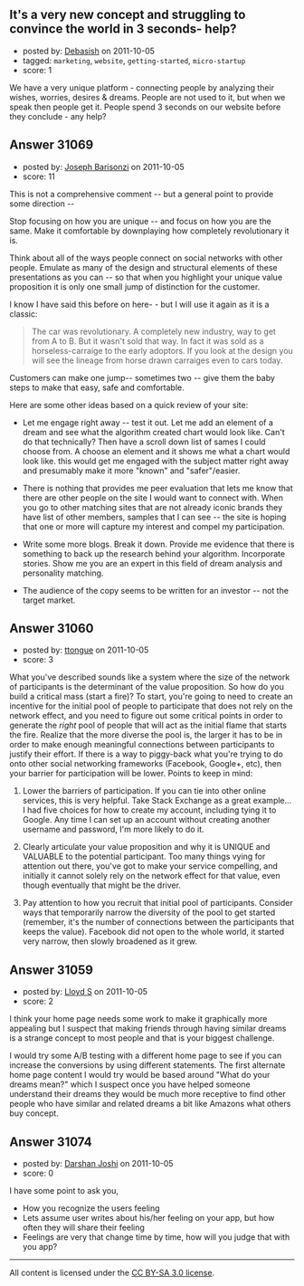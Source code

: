 ## It's a very new concept and struggling to convince the world in 3 seconds- help?

- posted by: [Debasish](https://stackexchange.com/users/-1/13235-debasish) on 2011-10-05
- tagged: `marketing`, `website`, `getting-started`, `micro-startup`
- score: 1

We have a very unique platform - connecting people by analyzing their wishes, worries, desires & dreams. People are not used to it, but when we speak then people get it. People spend 3 seconds on our website before they conclude - any help?


## Answer 31069

- posted by: [Joseph Barisonzi](https://stackexchange.com/users/-1/8791-joseph-barisonzi) on 2011-10-05
- score: 11

This is not a comprehensive comment -- but a general point to provide some direction -- 

Stop focusing on how you are unique -- and focus on how you are the same. Make it comfortable by downplaying how completely revolutionary it is. 

Think about all of the ways people connect on social networks with other people. Emulate as many of the design and structural elements of these presentations as you can -- so that when you highlight your unique value proposition it is only one small jump of distinction for the customer. 

I know I have said this before on here- - but I will use it again as it is a classic:

> The car was revolutionary. A completely new industry, way to get from
> A to B. But it wasn't sold that way. In fact it was sold as a
> horseless-carraige to the early adoptors. If you look at the design
> you will see the lineage from horse drawn carraiges even to cars
> today.

Customers can make one jump-- sometimes two -- give them the baby steps to make that easy, safe and comfortable. 

Here are some other ideas based on a quick review of your site: 

 - Let me engage right away -- test it out. Let me add an element of a dream and see what the algorithm created chart would look like. Can't do that technically? Then have a scroll down list of sames I could choose from. A choose an element and it shows me what a chart would look like. this would get me engaged with the subject matter right away and presumably make it more "known" and "safer"/easier. 

 - There is nothing that provides me peer evaluation that lets me know that there are other people on the site I would want to connect with. When you go to other matching sites that are not already iconic brands they have list of other members, samples that I can see -- the site is hoping that one or more will capture my interest and compel my participation. 

 - Write some more blogs. Break it down. Provide me evidence that there is something to back up the research behind your algorithm. Incorporate stories. Show me you are an expert in this field of dream analysis and personality matching. 

 - The audience of the copy seems to be written for an investor -- not the target market. 



## Answer 31060

- posted by: [ttongue](https://stackexchange.com/users/-1/13655-ttongue) on 2011-10-05
- score: 3

What you've described sounds like a system where the size of the network of participants is the determinant of the value proposition. So how do you build a critical mass (start a fire)? To start, you're going to need to create an incentive for the initial pool of people to participate that does not rely on the network effect, and you need to figure out some critical points in order to generate the *right* pool of people that will act as the initial flame that starts the fire. Realize that the more diverse the pool is, the larger it has to be in order to make enough meaningful connections between participants to justify their effort. If there is a way to piggy-back what you're trying to do onto other social networking frameworks (Facebook, Google+, etc), then your barrier for participation will be lower. Points to keep in mind:

1) Lower the barriers of participation. If you can tie into other online services, this is very helpful. Take Stack Exchange as a great example... I had five choices for how to create my account, including tying it to Google. Any time I can set up an account without creating another username and password, I'm more likely to do it.

2) Clearly articulate your value proposition and why it is UNIQUE and VALUABLE to the potential participant. Too many things vying for attention out there, you've got to make your service compelling, and initially it cannot solely rely on the network effect for that value, even though eventually that might be the driver.

3) Pay attention to how you recruit that initial pool of participants. Consider ways that temporarily narrow the diversity of the pool to get started (remember, it's the number of connections between the participants that keeps the value). Facebook did not open to the whole world, it started very narrow, then slowly broadened as it grew.


## Answer 31059

- posted by: [Lloyd S](https://stackexchange.com/users/-1/12549-lloyd-s) on 2011-10-05
- score: 2

I think your home page needs some work to make it graphically more appealing but I suspect that making friends through having similar dreams is a strange concept to most people and that is your biggest challenge. 

I would try some A/B testing with a different home page to see if you can increase the conversions by using different statements. The first alternate home page content I would try would be based around "What do your dreams mean?" which I suspect once you have helped someone understand their dreams they would be much more receptive to find other people who have similar and related dreams a bit like Amazons what others buy concept.


## Answer 31074

- posted by: [Darshan Joshi](https://stackexchange.com/users/-1/13289-darshan-joshi) on 2011-10-05
- score: 0

I have some point to ask you,

 - How you recognize the users feeling
 - Lets assume user writes about his/her feeling on your app, but how often they will share their feeling
 - Feelings are very that change time by time, how will you judge that with you app?



---

All content is licensed under the [CC BY-SA 3.0 license](https://creativecommons.org/licenses/by-sa/3.0/).
